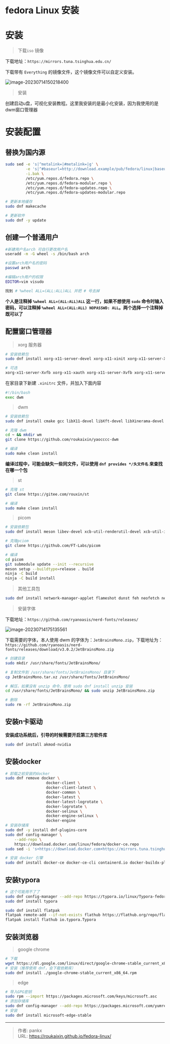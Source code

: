 # fedora Linux 安装








# 安装

> 下载`iso` 镜像

下载地址：`https://mirrors.tuna.tsinghua.edu.cn/`

下载带有 `Everything` 的镜像文件，这个镜像文件可以自定义安装。

![image-20230714150218400](./note%20picture/fedoraLinux.assets/image-20230714150218400.png)



> 安装

创建启动u盘，可视化安装教程。这里我安装的是最小化安装，因为我使用的是dwm窗口管理器





# 安装配置

## 替换为国内源

```bash
sudo sed -e 's|^metalink=|#metalink=|g' \
         -e 's|^#baseurl=http://download.example/pub/fedora/linux|baseurl=https://mirrors.tuna.tsinghua.edu.cn/fedora|g' \
         -i.bak \
         /etc/yum.repos.d/fedora.repo \
         /etc/yum.repos.d/fedora-modular.repo \
         /etc/yum.repos.d/fedora-updates.repo \
         /etc/yum.repos.d/fedora-updates-modular.repo

# 更新本地缓存
sudo dnf makecache

# 更新软件
sudo dnf -y update
```



## 创建一个普通用户

```bash
#新建用户名arch 可自行更改用户名
useradd -m -G wheel -s /bin/bash arch

#设置arch用户名的密码
passwd arch

#编辑arch用户的权限
EDITOR=vim visudo

找到 # %wheel ALL=(ALL:ALL)ALL 并把 # 号去掉
```

**个人是注释掉 `%wheel ALL=(ALL:ALL)ALL` 这一行，如果不想使用 `sudo` 命令时输入密码，可以注释掉 `%wheel ALL=(ALL:ALL) NOPASSWD: ALL`。两个选择一个注释掉既可以了**



## 配置窗口管理器

> xorg 服务器

```bash
# 安装依赖包
sudo dnf install xorg-x11-server-devel xorg-x11-xinit xorg-x11-server-Xorg

# 可选
xorg-x11-server-Xvfb xorg-x11-xauth xorg-x11-server-Xvfb xorg-x11-server-Xdmx xorg-x11-server-Xephyr xorg-x11-server-Xnest
```

在家目录下新建 `.xinitrc` 文件，并加入下面内容

```bash
#!/bin/bash
exec dwm
```



> dwm

```bash
# 安装依赖包
sudo dnf install cmake gcc libX11-devel libXft-devel libXinerama-devel git 

# 克隆 dwm
cd ~ && mkdir wm
git clone https://github.com/roukaixin/yaocccc-dwm

# 编译
sudo make clean install
```
**编译过程中，可能会缺失一些同文件，可以使用 `dnf provides */头文件名` 来查找在哪一个包**




> st

```bash
# 克隆 st
git clone https://gitee.com/rouxin/st

# 编译
sudo make clean install
```



> picom

```bash
# 安装依赖包
sudo dnf install meson libev-devel xcb-util-renderutil-devel xcb-util-image-devel pixman-devel xcb-util-devel uthash-devel libconfig-devel mesa-libGL-devel dbus-devel

# 克隆pciom
git clone https://github.com/FT-Labs/picom

# 编译
cd picom
git submodule update --init --recursive
meson setup --buildtype=release . build
ninja -C build
ninja -C build install
```



> 其他工具包

```bash
sudo dnf install network-manager-applet flameshot dunst feh neofetch neovim acpi xsetroot
```



> 安装字体

下载地址：`https://github.com/ryanoasis/nerd-fonts/releases/`

![image-20230714175135561](./note%20picture/fedoraLinux.assets/image-20230714175135561.png)

下载需要的字体，本人使用 dwm 的字体为：`JetBrainsMono.zip`，下载地址为：`https://github.com/ryanoasis/nerd-fonts/releases/download/v3.0.2/JetBrainsMono.zip`

```bash
# 创建目录
sudo mkdir /usr/share/fonts/JetBrainsMono/

# 复制文件到 /usr/share/fonts/JetBrainsMono/ 目录下
cp JetBrainsMono.tar.xz /usr/share/fonts/JetBrainsMono/

# 解压，如果没有 unzip 命令，使用 sudo dnf install unzip 安装
cd /usr/share/fonts/JetBrainsMono/ && sudo unzip JetBrainsMono.zip

# 删除
sudo rm -rf JetBrainsMono.zip
```







## 安装n卡驱动

**安装成功系统后，引导的时候需要开启第三方软件库**

```bash
sudo dnf install akmod-nvidia
```



## 安装docker

```bash
# 卸载之前安装的docker
sudo dnf remove docker \
                  docker-client \
                  docker-client-latest \
                  docker-common \
                  docker-latest \
                  docker-latest-logrotate \
                  docker-logrotate \
                  docker-selinux \
                  docker-engine-selinux \
                  docker-engine
# 安装存储库      
sudo dnf -y install dnf-plugins-core
sudo dnf config-manager \
    --add-repo \
    https://download.docker.com/linux/fedora/docker-ce.repo
sudo sed -i 's+https://download.docker.com+https://mirrors.tuna.tsinghua.edu.cn/docker-ce+' /etc/yum.repos.d/docker-ce.repo

# 安装 docker 引擎
sudo dnf install docker-ce docker-ce-cli containerd.io docker-buildx-plugin docker-compose-plugin
```



## 安装typora

```bash
# 这个可能用不了了
sudo dnf config-manager --add-repo https://typora.io/linux/Typora-fedora.repo
sudo dnf install typora
```
```bash
sudo dnf install flatpak
flatpak remote-add --if-not-exists flathub https://flathub.org/repo/flathub.flatpakrepo
flatpak install flathub io.typora.Typora
```





## 安装浏览器

> google chrome

```bash
# 下载
wget https://dl.google.com/linux/direct/google-chrome-stable_current_x86_64.rpm
# 安装（推荐使用 dnf，会下载依赖库）
sudo dnf install ./google-chrome-stable_current_x86_64.rpm
```



> edge

```bash
# 导入GPG密钥
sudo rpm --import https://packages.microsoft.com/keys/microsoft.asc
# 添加存储库
sudo dnf config-manager --add-repo https://packages.microsoft.com/yumrepos/edge
# 安装
sudo dnf install microsoft-edge-stable
```

---

> 作者: pankx  
> URL: https://roukaixin.github.io/fedora-linux/  

